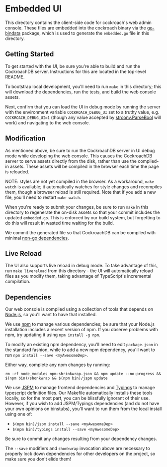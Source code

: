 # Embedded UI

This directory contains the client-side code for cockroach's web admin
console. These files are embedded into the cockroach binary via the
[go-bindata](https://github.com/jteeuwen/go-bindata) package, which is used to
generate the `embedded.go` file in this directory.

## Getting Started

To get started with the UI, be sure you're able to build and run the
CockroachDB server. Instructions for this are located in the top-level README.

To bootstrap local development, you'll need to run `make` in this directory;
this will download the dependencies, run the tests, and build the web console
assets.

Next, confirm that you can load the UI in debug mode by running the server
with the environment variable `COCKROACH_DEBUG_UI` set to a truthy value, e.g.
`COCKROACH_DEBUG_UI=1` (though any value accepted by
[strconv.ParseBool](https://godoc.org/strconv#ParseBool) will work) and
navigating to the web console.

## Modification

As mentioned above, be sure to run the CockroachDB server in UI debug mode
while developing the web console. This causes the CockroachDB server to serve
assets directly from the disk, rather than use the compiled-in assets. These
assets will be compiled in the browser each time the page is reloaded.

NOTE: styles are not yet compiled in the browser. As a workaround, `make
watch` is available; it automatically watches for style changes and recompiles
them, though a browser reload is still required. Note that if you add a new
file, you'll need to restart `make watch`.

When you're ready to submit your changes, be sure to run `make` in this
directory to regenerate the on-disk assets so that your commit includes the
updated `embedded.go`. This is enforced by our build system, but forgetting to
do this will result in wasted time waiting for the build.

We commit the generated file so that CockroachDB can be compiled with minimal
[non-go dependencies](#dependencies).

## Live Reload

The UI also supports live reload in debug mode. To take advantage of this, run
`make livereload` from this directory - the UI will automatically reload files
as you modify them, taking advantage of TypeScript's incremental compilation.

## Dependencies

Our web console is compiled using a collection of tools that depends on
[Node.js](https://nodejs.org/), so you'll want to have that installed.

We use [npm](https://www.npmjs.com/) to manage various dependencies; be sure
that your Node.js installation includes a recent version of npm. If you
observe problems with npm, try updating it using `npm install -g npm`.

To modify an existing npm dependency, you'll need to edit `package.json` in
the standard fashion, while to add a new npm dependency, you'll want to run
`npm install --save <myAwesomeDep>`.

Either way, complete any npm changes by running:
```
rm -rf node_modules npm-shrinkwrap.json && npm update --no-progress && $(npm bin)/shonkwrap && $(npm bin)/jspm update
```

We use [JSPM](http://jspm.io/) to manage frontend dependencies and
[Typings](https://github.com/typings/typings) to manage typescript definition
files. Our Makefile automatically installs these tools locally, so for the
most part, you can be blissfully ignorant of their use. However, if you wish
to add JSPM/Typings dependencies (and do not have your own opinions on
binstubs), you'll want to run them from the local install using one of:

- `$(npm bin)/jspm install --save <myAwesomeDep>`
- `$(npm bin)/typings install --save <myAwesomeDep>`

Be sure to commit any changes resulting from your dependency changes.

The `--save` modifiers and `shonkwrap` invocation above are necessary to
properly lock down dependencies for other developers on the project, so make
sure you don't elide them!
